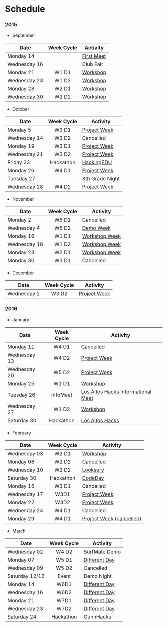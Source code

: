 # Schedule

### 2015
- September

| Date         | Week Cycle | Activity                                  |
|--------------|:----------:|-------------------------------------------|
| Monday 14    |            | [First Meet](meetings/2015_9_14_Meeting_I.pdf) |
| Wednesday 16 |            | Club Fair                                 |
| Monday 21    | W1 D1      | [Workshop](meetings/2015_9_21_Meeting_II.pdf)  |
| Wednesday 23 | W1 D2      | [Workshop](meetings/2015_9_23_Meeting_III.pdf) |
| Monday 28    | W2 D1      | [Workshop](meetings/2015_9_28_Meeting_IV.pdf)  |
| Wednesday 30 | W2 D2      | [Workshop](meetings/2015_9_30_Meeting_V.pdf)   |

- October

| Date         | Week Cycle | Activity                                       |
|--------------|:----------:|------------------------------------------------|
| Monday 5     | W3 D1      | [Project Week](meetings/2015_10_05_Meeting_VI.pdf)  |
| Wednesday 14 | W3 D2      | Cancelled                                      |
| Monday 19    | W3 D1      | [Project Week](meetings/2015_10_19_Meeting_VII.pdf) |
| Wednesday 21 | W3 D2      | [Project Week](meetings/2015_10_21_Meeting_VIII.pdf)|
| Friday 23    | Hackathon  | [HackingEDU](hackingedu.co)                    |
| Monday 26    | W4 D1      | [Project Week](meetings/2015_10_26_Meeting_IX.pdf)  |
| Tuesday 27   |            | 8th Grade Night                                |
| Wednesday 28 | W4 D2      | [Project Week](meetings/2015_10_28_Meeting_X.pdf)   |

- November

| Date         | Week Cycle | Activity                                       |
|--------------|:----------:|------------------------------------------------|
| Monday 2     | W5 D1      | Cancelled                                      |
| Wednesday 4  | W5 D2      | [Demo Week](meetings/2015_11_04_Meeting_XI.pdf)     |
| Monday 16    | W1 D1      | [Workshop Week](meetings/2015_11_16_Meeting_XII.pdf)|
| Wednesday 18 | W1 D2      | [Workshop Week](meetings/2015_11_18_Meeting_XIII.pdf)|
| Monday 23    | W2 D1      | [Workshop Week](meetings/2015_11_23_Meeting_XIV.pdf)|
| Monday 30    | W3 D1      | Cancelled                                      |

- December

| Date         | Week Cycle | Activity                                       |
|--------------|:----------:|------------------------------------------------|
| Wednesday 2  | W3 D2      | [Project Week](meetings/2015_12_02_Meeting_XV.pdf)  |

### 2016

- January

| Date         | Week Cycle | Activity                                       |
|--------------|:----------:|------------------------------------------------|
| Monday 11    | W4 D1      | Cancelled  |
| Wednesday 13 | W4 D2      | [Project Week](meetings/2016_01_13_Meeting_XVI.pdf)  |
| Wednesday 20 | W5 D2      | [Project Week](meetings/2016_01_20_Meeting_XVII.pdf)  |
| Monday 25 | W1 D1      | [Workshop](meetings/2016_01_25_Meeting_XVIII.pdf)  |
| Tuesday 26 | InfoMeet   | [Los Altos Hacks Informational Meet](meetings/2016_01_26_Los_Altos_Hacks.pdf)  |
| Wednesday 27 | W1 D2   | [Workshop](meetings/2016_01_27_Meeting_XIX.pdf)  |
| Saturday 30 | Hackathon   | [Los Altos Hacks](http://losaltoshacks.com)  |

- February

| Date         | Week Cycle | Activity                                       |
|--------------|:----------:|------------------------------------------------|
| Wednesday 03 | W2 D1   | [Workshop](meetings/2016_02_03_Meeting_XX.pdf)  |
| Monday 08    | W2 D2      | Cancelled  |
| Wednesday 10 | W2 D2       | [Looksery](meetings/2016_02_08_Meeting_XXI.pdf)  |
| Saturday 30 | Hackathon   | [CodeDay](http://codeday.com)  |  
| Monday 15    | W3 D1      | Cancelled  |                     |
| Wednesday 17 | W3D1       | [Project Week](meetings/2016_02_17_Meeting_XXII.pdf)                                   |
| Monday 22 | W3D2       | [Project Week](meetings/2016_02_22_Meeting_XXIII.pdf)       
| Wednesday 24    | W4 D1      | Cancelled  |                            |
| Monday 29 | W4 D1       | [Project Week (cancelled)](meetings/2016_02_29_Meeting_XXIV.pdf)             |

- March

| Date         | Week Cycle | Activity                                       |
|--------------|:----------:|------------------------------------------------|
| Wednesday 02 | W4 D2       | SurfMate Demo                                  |
| Monday 07 | W5 D1       | [Different Day](meetings/2016_03_07_Meeting_XXV.pdf)                                  |
| Wednesday 09    | W5 D2      | Cancelled  |
| Saturday 12/16 | Event      | Demo Night                                  |
| Monday 14 | W6D1       | [Different Day](meetings/2016_03_14_Meeting_XXVI.pdf)                                  |
| Wednesday 16 | W6D2       | [Different Day](meetings/2016_03_16_Meeting_XXVII.pdf)                                  |
| Monday 21 | W7D1       | [Different Day](meetings/2016_03_21_Meeting_XXVIII.pdf)                                  |
| Wednesday 23 | W7D2       | [Different Day](meetings/2016_03_23_Meeting_XXVIV.pdf)                               |
| Saturday 24 | Hackathon  | [GunnHacks](http://gunnhacks.com)                                 |
